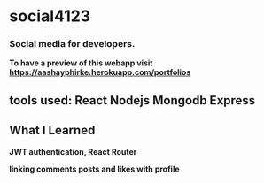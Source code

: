 # social4123
### Social media for developers.

**To have a preview of this webapp visit https://aashayphirke.herokuapp.com/portfolios**

## tools used: React Nodejs Mongodb Express

## What I Learned

**JWT authentication, React Router**

**linking comments posts and likes with profile**




